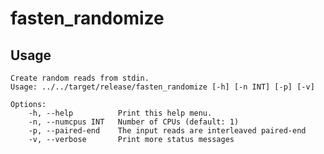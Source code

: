 # fasten_randomize

## Usage


    Create random reads from stdin.
    Usage: ../../target/release/fasten_randomize [-h] [-n INT] [-p] [-v]
    
    Options:
        -h, --help          Print this help menu.
        -n, --numcpus INT   Number of CPUs (default: 1)
        -p, --paired-end    The input reads are interleaved paired-end
        -v, --verbose       Print more status messages
    

